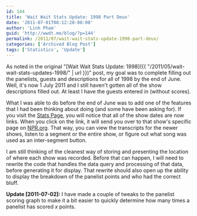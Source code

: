 ```yaml
---
id: 144
title: 'Wait Wait Stats Update: 1998 Part Deux'
date: '2011-07-01T08:12:20-08:00'
author: 'Linh Pham'
guid: 'http://wwdt.me/blog/?p=144'
permalink: /2011/07/wait-wait-stats-update-1998-part-deux/
categories: ['Archived Blog Post']
tags: ['Statistics', 'Update']
---
```


As noted in the original "[Wait Wait Stats Update: 1998]({{ "/2011/05/wait-wait-stats-updates-1998/" | url }})" post, my goal was to complete filling out the panelists, guests and descriptions for all of 1998 by the end of June. Well, it's now 1 July 2011 and I still haven't gotten all of the show descriptions filled out. At least I have the guests entered in (without scores).

What I was able to do before the end of June was to add one of the features that I had been thinking about doing (and some have been asking for). If you visit the [Stats Page](https://stats.wwdt.me/), you will notice that all of the show dates are now links. When you click on the link, it will send you over to that show's specific page on [NPR.org](http://www.npr.org/). That way, you can view the transcripts for the newer shows, listen to a segment or the entire show, or figure out what song was used as an inter-segment button.

I am still thinking of the cleanest way of storing and presenting the location of where each show was recorded. Before that can happen, I will need to rewrite the code that handles the data query and processing of that data, before generating it for display. That rewrite should also open up the ability to display the breakdown of the panelist points and who had the correct bluff.

**Update [2011-07-02]:** I have made a couple of tweaks to the panelist scoring graph to make it a bit easier to quickly determine how many times a panelist has scored _x_ points.
